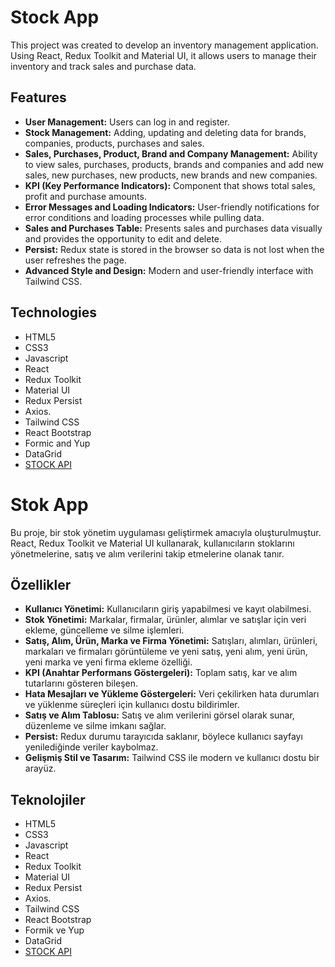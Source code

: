 # Stock App

This project was created to develop an inventory management application. Using React, Redux Toolkit and Material UI, it allows users to manage their inventory and track sales and purchase data.

## Features

- **User Management:** Users can log in and register.
- **Stock Management:** Adding, updating and deleting data for brands, companies, products, purchases and sales.
- **Sales, Purchases, Product, Brand and Company Management:** Ability to view sales, purchases, products, brands and companies and add new sales, new purchases, new products, new brands and new companies.
- **KPI (Key Performance Indicators):** Component that shows total sales, profit and purchase amounts.
- **Error Messages and Loading Indicators:** User-friendly notifications for error conditions and loading processes while pulling data.
- **Sales and Purchases Table:** Presents sales and purchases data visually and provides the opportunity to edit and delete.
- **Persist:** Redux state is stored in the browser so data is not lost when the user refreshes the page.
- **Advanced Style and Design:** Modern and user-friendly interface with Tailwind CSS.

## Technologies

- HTML5
- CSS3
- Javascript
- React
- Redux Toolkit
- Material UI
- Redux Persist
- Axios.
- Tailwind CSS
- React Bootstrap
- Formic and Yup
- DataGrid
- [STOCK API](https://stock-api-js.fullstack.clarusway.com/)

# Stok App

Bu proje, bir stok yönetim uygulaması geliştirmek amacıyla oluşturulmuştur. React, Redux Toolkit ve Material UI kullanarak, kullanıcıların stoklarını yönetmelerine, satış ve alım verilerini takip etmelerine olanak tanır.

## Özellikler

- **Kullanıcı Yönetimi:** Kullanıcıların giriş yapabilmesi ve kayıt olabilmesi.
- **Stok Yönetimi:** Markalar, firmalar, ürünler, alımlar ve satışlar için veri ekleme, güncelleme ve silme işlemleri.
- **Satış, Alım, Ürün, Marka ve Firma Yönetimi:** Satışları, alımları, ürünleri, markaları ve firmaları görüntüleme ve yeni satış, yeni alım, yeni ürün, yeni marka ve yeni firma ekleme özelliği.
- **KPI (Anahtar Performans Göstergeleri):** Toplam satış, kar ve alım tutarlarını gösteren bileşen.
- **Hata Mesajları ve Yükleme Göstergeleri:** Veri çekilirken hata durumları ve yüklenme süreçleri için kullanıcı dostu bildirimler.
- **Satış ve Alım Tablosu:** Satış ve alım verilerini görsel olarak sunar, düzenleme ve silme imkanı sağlar.
- **Persist:** Redux durumu tarayıcıda saklanır, böylece kullanıcı sayfayı yenilediğinde veriler kaybolmaz.
- **Gelişmiş Stil ve Tasarım:** Tailwind CSS ile modern ve kullanıcı dostu bir arayüz.

## Teknolojiler

- HTML5
- CSS3
- Javascript
- React
- Redux Toolkit
- Material UI
- Redux Persist
- Axios.
- Tailwind CSS
- React Bootstrap
- Formik ve Yup
- DataGrid
- [STOCK API](https://stock-api-js.fullstack.clarusway.com/)
